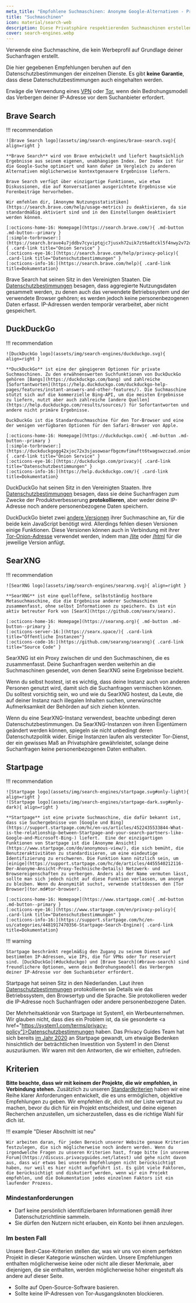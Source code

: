 ```yaml
---
meta_title: "Empfohlene Suchmaschinen: Anonyme Google-Alternativen - Privacy Guides"
title: "Suchmaschinen"
icon: material/search-web
description: Diese Privatsphäre respektierenden Suchmaschinen erstellen kein Werbeprofil auf der Grundlage deiner Suchanfragen.
cover: search-engines.webp
---
```


Verwende eine Suchmaschine, die kein Werbeprofil auf Grundlage deiner Suchanfragen erstellt.

Die hier gegebenen Empfehlungen beruhen auf den Datenschutzbestimmungen der einzelnen Dienste. Es gibt **keine Garantie**, dass diese Datenschutzbestimmungen auch eingehalten werden.

Erwäge die Verwendung eines [VPN](vpn.md) oder [Tor](https://www.torproject.org/), wenn dein Bedrohungsmodell das Verbergen deiner IP-Adresse vor dem Suchanbieter erfordert.

## Brave Search

!!! recommendation

    ![Brave Search logo](assets/img/search-engines/brave-search.svg){ align=right }
    
    **Brave Search** wird von Brave entwickelt und liefert hauptsächlich Ergebnisse aus seinem eigenen, unabhängigen Index. Der Index ist für die Google-Suche optimiert und kann daher im Vergleich zu anderen Alternativen möglicherweise kontextgenauere Ergebnisse liefern.
    
    Brave Search verfügt über einzigartige Funktionen, wie etwa Diskussionen, die auf Konversationen ausgerichtete Ergebnisse wie Forenbeiträge hervorheben.
    
    Wir emfehlen dir, [Anonyme Nutzungsstatistiken](https://search.brave.com/help/usage-metrics) zu deaktivieren, da sie standardmäßig aktiviert sind und in den Einstellungen deaktiviert werden können.
    
    [:octicons-home-16: Homepage](https://search.brave.com/){ .md-button .md-button--primary }
    [:simple-torbrowser:](https://search.brave4u7jddbv7cyviptqjc7jusxh72uik7zt6adtckl5f4nwy2v72qd.onion){ .card-link title="Onion Service" }
    [:octicons-eye-16:](https://search.brave.com/help/privacy-policy){ .card-link title="Datenschutzbestimmungen" }
    [:octicons-info-16:](https://search.brave.com/help){ .card-link title=Dokumentation}

Brave Search hat seinen Sitz in den Vereinigten Staaten. Die [Datenschutzbestimmungen](https://search.brave.com/help/privacy-policy) besagen, dass aggregierte Nutzungsdaten gesammelt werden, zu denen auch das verwendete Betriebssystem und der verwendete Browser gehören; es werden jedoch keine personenbezogenen Daten erfasst. IP-Adressen werden temporär verarbeitet, aber nicht gespeichert.

## DuckDuckGo

!!! recommendation

    ![DuckDuckGo logo](assets/img/search-engines/duckduckgo.svg){ align=right }
    
    **DuckDuckGo** ist eine der gängigeren Optionen für private Suchmaschinen. Zu den erwähnenswerten Suchfunktionen von DuckDuckGo gehören [Bangs](https://duckduckgo.com/bang) und zahlreiche [Sofortantworten](https://help.duckduckgo.com/duckduckgo-help-pages/features/instant-answers-and-other-features/). Die Suchmaschine stützt sich auf die kommerzielle Bing-API, um die meisten Ergebnisse zu liefern, nutzt aber auch zahlreiche [andere Quellen](https://help.duckduckgo.com/results/sources/) für Sofortantworten und andere nicht primäre Ergebnisse.
    
    DuckDuckGo ist die Standardsuchmaschine für den Tor-Browser und eine der wenigen verfügbaren Optionen für den Safari-Browser von Apple.
    
    [:octicons-home-16: Homepage](https://duckduckgo.com){ .md-button .md-button--primary }
    [:simple-torbrowser:](https://duckduckgogg42xjoc72x3sjasowoarfbgcmvfimaftt6twagswzczad.onion){ .card-link title="Onion Service" }
    [:octicons-eye-16:](https://duckduckgo.com/privacy){ .card-link title="Datenschutzbestimmungen" }
    [:octicons-info-16:](https://help.duckduckgo.com/){ .card-link title=Dokumentation}

DuckDuckGo hat seinen Sitz in den Vereinigten Staaten. Ihre [Datenschutzbestimmungen](https://duckduckgo.com/privacy) besagen, dass sie deine Suchanfragen zum Zwecke der Produktverbesserung **protokollieren**, aber weder deine IP-Adresse noch andere personenbezogene Daten speichern.

DuckDuckGo bietet zwei [andere Versionen](https://help.duckduckgo.com/features/non-javascript/) ihrer Suchmaschine an, für die beide kein JavaScript benötigt wird. Allerdings fehlen diesen Versionen einige Funktionen. Diese Versionen können auch in Verbindung mit ihrer [Tor-Onion-Adresse](https://duckduckgogg42xjoc72x3sjasowoarfbgcmvfimaftt6twagswzczad.onion/) verwendet werden, indem man [/lite](https://duckduckgogg42xjoc72x3sjasowoarfbgcmvfimaftt6twagswzczad.onion/lite) oder [/html](https://duckduckgogg42xjoc72x3sjasowoarfbgcmvfimaftt6twagswzczad.onion/html) für die jeweilige Version anfügt.

## SearXNG

!!! recommendation

    ![SearXNG logo](assets/img/search-engines/searxng.svg){ align=right }
    
    **SearXNG** ist eine quelloffene, selbstständig hostbare Metasuchmaschine, die die Ergebnisse anderer Suchmaschinen zusammenfasst, ohne selbst Informationen zu speichern. Es ist ein aktiv betreuter Fork von [SearX](https://github.com/searx/searx).
    
    [:octicons-home-16: Homepage](https://searxng.org){ .md-button .md-button--primary }
    [:octicons-server-16:](https://searx.space/){ .card-link title="Öffentliche Instanzen"}
    [:octicons-code-16:](https://github.com/searxng/searxng){ .card-link title="Source Code" }

SearXNG ist ein Proxy zwischen dir und den Suchmaschinen, die es zusammenfasst. Deine Suchanfragen werden weiterhin an die Suchmaschinen gesendet, von denen SearXNG seine Ergebnisse bezieht.

Wenn du selbst hostest, ist es wichtig, dass deine Instanz auch von anderen Personen genutzt wird, damit sich die Suchanfragen vermischen können. Du solltest vorsichtig sein, wo und wie du SearXNG hostest, da Leute, die auf deiner Instanz nach illegalen Inhalten suchen, unerwünschte Aufmerksamkeit der Behörden auf sich ziehen könnten.

Wenn du eine SearXNG-Instanz verwendest, beachte unbedingt deren Datenschutzbestimmungen. Da SearXNG-Instanzen von ihren Eigentümern geändert werden können, spiegeln sie nicht unbedingt deren Datenschutzpolitik wider. Einige Instanzen laufen als versteckter Tor-Dienst, der ein gewisses Maß an Privatsphäre gewährleistet, solange deine Suchanfragen keine personenbezogenen Daten enthalten.

## Startpage

!!! recommendation

    ![Startpage logo](assets/img/search-engines/startpage.svg#only-light){ align=right }
    ![Startpage logo](assets/img/search-engines/startpage-dark.svg#only-dark){ align=right }
    
    **Startpage** ist eine private Suchmaschine, die dafür bekannt ist, dass sie Suchergebnisse von [Google und Bing](https://support.startpage.com/hc/en-us/articles/4522435533844-What-is-the-relationship-between-Startpage-and-your-search-partners-like-Google-and-Microsoft-Bing-) liefert.  Eine der einzigartigen Funktionen von Startpage ist die [Anonyme Ansicht](https://www.startpage.com/de/anonymous-view/), die sich bemüht, die Benutzeraktivitäten zu standardisieren, um eine eindeutige Identifizierung zu erschweren. Die Funktion kann nützlich sein, um [einige](https://support.startpage.com/hc/de/articles/4455540212116-Der-Anonyme-Ansicht-Proxy-Technische-Details) Netzwerk- und Browsereigenschaften zu verbergen. Anders als der Name vermuten lässt, sollte man sich jedoch nicht auf diese Funktion verlassen, um anonym zu bleiben. Wenn du Anonymität suchst, verwende stattdessen den [Tor Browser](tor.md#tor-browser).
    
    [:octicons-home-16: Homepage](https://www.startpage.com){ .md-button .md-button--primary }
    [:octicons-eye-16:](https://www.startpage.com/en/privacy-policy){ .card-link title="Datenschutzbestimmungen" }
    [:octicons-info-16:](https://support.startpage.com/hc/en-us/categories/4481917470356-Startpage-Search-Engine){ .card-link title=Dokumentation}

!!! warning

    Startpage beschränkt regelmäßig den Zugang zu seinem Dienst auf bestimmten IP-Adressen, wie IPs, die für VPNs oder Tor reserviert sind. [DuckDuckGo](#duckduckgo) und [Brave Search](#brave-search) sind freundlichere Optionen, wenn dein Bedrohungsmodell das Verbergen deiner IP-Adresse vor dem Suchanbieter erfordert.

Startpage hat seinen Sitz in den Niederlanden. Laut ihren [Datenschutzbestimmungen](https://www.startpage.com/de/privacy-policy/) protokollieren sie Details wie das Betriebssystem, den Browsertyp und die Sprache. Sie protokollieren weder die IP-Adresse noch Suchanfragen oder andere personenbezogene Daten.

Der Mehrheitsaktionär von Startpage ist System1, ein Werbeunternehmen. Wir glauben nicht, dass dies ein Problem ist, da sie gesonderte <a href="https://system1.com/terms/privacy-policy"]>Datenschutzbestimmungen</a> haben. Das Privacy Guides Team hat sich bereits [im Jahr 2020](https://web.archive.org/web/20210118031008/https://blog.privacytools.io/relisting-startpage/) an Startpage gewandt, um etwaige Bedenken hinsichtlich der beträchtlichen Investition von System1 in den Dienst auszuräumen. Wir waren mit den Antworten, die wir erhielten, zufrieden.

## Kriterien

**Bitte beachte, dass wir mit keinem der Projekte, die wir empfehlen, in Verbindung stehen.** Zusätzlich zu unseren [Standardkriterien](about/criteria.md) haben wir eine Reihe klarer Anforderungen entwickelt, die es uns ermöglichen, objektive Empfehlungen zu geben. Wir empfehlen dir, dich mit der Liste vertraut zu machen, bevor du dich für ein Projekt entscheidest, und deine eigenen Recherchen anzustellen, um sicherzustellen, dass es die richtige Wahl für dich ist.

!!! example "Dieser Abschnitt ist neu"

    Wir arbeiten daran, für jeden Bereich unserer Website genaue Kriterien festzulegen, die sich möglicherweise noch ändern werden. Wenn du irgendwelche Fragen zu unseren Kriterien hast, frage bitte [in unserem Forum](https://discuss.privacyguides.net/latest) und gehe nicht davon aus, dass wir etwas bei unseren Empfehlungen nicht berücksichtigt haben, nur weil es hier nicht aufgeführt ist. Es gibt viele Faktoren, die berücksichtigt und diskutiert werden, wenn wir ein Projekt empfehlen, und die Dokumentation jedes einzelnen Faktors ist ein laufender Prozess.

### Mindestanforderungen

- Darf keine persönlich identifizierbaren Informationen gemäß ihrer Datenschutzrichtlinie sammeln.
- Sie dürfen den Nutzern nicht erlauben, ein Konto bei ihnen anzulegen.

### Im besten Fall

Unsere Best-Case-Kriterien stellen dar, was wir uns von einem perfekten Projekt in dieser Kategorie wünschen würden. Unsere Empfehlungen enthalten möglicherweise keine oder nicht alle dieser Merkmale, aber diejenigen, die sie enthalten, werden möglicherweise höher eingestuft als andere auf dieser Seite.

- Sollte auf Open-Source-Software basieren.
- Sollte keine IP-Adressen von Tor-Ausgangsknoten blockieren.
